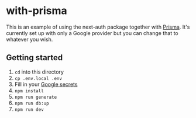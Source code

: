 # with-prisma
This is an example of using the next-auth package together with [Prisma](https://prisma.io). It's currently set up with only a Google provider but you can change that to whatever you wish.

## Getting started
1. `cd` into this directory
2. `cp .env.local .env`
3. Fill in your [Google secrets](https://console.developers.google.com/apis/credentials)
4. `npm install`
5. `npm run generate`
6. `npm run db:up`
7. `npm run dev`  